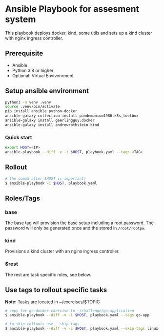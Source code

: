 # Ansible Playbook for assesment system

This playbook deploys docker, kind, some utils and sets up a kind cluster with nginx ingress controller.

## Prerequisite

- Ansible
- Python 3.8 or higher
- Optional: Virtual Envivonrment

## Setup ansible environment
```sh
python3 -m venv .venv
source .venv/bin/activate
pip install ansible python-docker
ansible-galaxy collection install pandemonium1986.k8s_toolbox
ansible-galaxy install geerlingguy.docker
ansible-galaxy install andrewrothstein.kind
```

### Quick start

```sh
export HOST=<IP>
ansible-playbook --diff -v -i $HOST, playbook.yaml --tags <TAG>
```

## Rollout
```sh
# the comma after $HOST is important!
$ ansible-playbook -i $HOST, playbook.yaml
```
## Roles/Tags
### base
The base tag will provision the base setup including a root password. The password will only be generated once and the stored in `/root/rootpw`.

### kind
Provisions a kind cluster with an nginx ingress controller.


### $rest
The rest are task specific roles, see below.

## Use tags to rollout specific tasks

**Note:** Tasks are located in ~/exercises/$TOPIC

```sh
# copy for go-docker-exercise to ~/challenge/go-application
$ ansible-playbook --diff -v -i $HOST, playbook.yaml --tags go-app

# to skip rollouts use --skip-tags
$ ansible-playbook --diff -v -i $HOST, playbook.yaml --skip-tags linux-curl
```
